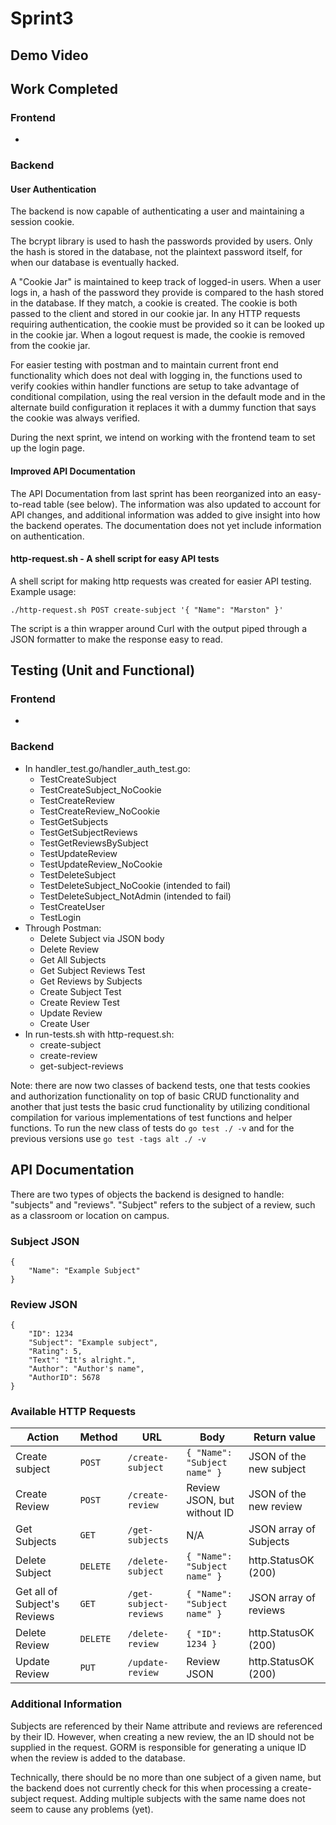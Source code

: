 # Sprint3

## Demo Video

## Work Completed
### Frontend
-

### Backend
#### User Authentication
The backend is now capable of authenticating a user and maintaining a session cookie.

The bcrypt library is used to hash the passwords provided by users.
Only the hash is stored in the database, not the plaintext password itself, for when our database is eventually hacked.

A "Cookie Jar" is maintained to keep track of logged-in users.
When a user logs in, a hash of the password they provide is compared to the hash stored in the database.
If they match, a cookie is created.
The cookie is both passed to the client and stored in our cookie jar.
In any HTTP requests requiring authentication, the cookie must be provided so it can be looked up in the cookie jar.
When a logout request is made, the cookie is removed from the cookie jar.

For easier testing with postman and to maintain current front end functionality which does not deal with logging in, the functions used to verify cookies within handler functions are setup to take advantage of conditional compilation, using the real version in the default mode and in the alternate build configuration it replaces it with a dummy function that says the cookie was always verified.

During the next sprint, we intend on working with the frontend team to set up the login page.

#### Improved API Documentation
The API Documentation from last sprint has been reorganized into an easy-to-read table (see below).
The information was also updated to account for API changes, and additional information was added to give insight into how the backend operates.
The documentation does not yet include information on authentication.

#### http-request.sh - A shell script for easy API tests
A shell script for making http requests was created for easier API testing.
Example usage:
```
./http-request.sh POST create-subject '{ "Name": "Marston" }'
```
The script is a thin wrapper around Curl with the output piped through a JSON formatter to make the response easy to read.

## Testing (Unit and Functional)
### Frontend
- 
### Backend
- In handler_test.go/handler_auth_test.go:
  - TestCreateSubject
  - TestCreateSubject_NoCookie
  - TestCreateReview
  - TestCreateReview_NoCookie
  - TestGetSubjects
  - TestGetSubjectReviews
  - TestGetReviewsBySubject
  - TestUpdateReview
  - TestUpdateReview_NoCookie
  - TestDeleteSubject
  - TestDeleteSubject_NoCookie (intended to fail)
  - TestDeleteSubject_NotAdmin (intended to fail)
  - TestCreateUser
  - TestLogin
- Through Postman:
  - Delete Subject via JSON body
  - Delete Review
  - Get All Subjects
  - Get Subject Reviews Test
  - Get Reviews by Subjects
  - Create Subject Test
  - Create Review Test
  - Update Review
  - Create User
- In run-tests.sh with http-request.sh:
  - create-subject
  - create-review
  - get-subject-reviews

Note: there are now two classes of backend tests, one that tests cookies and authorization functionality on top of basic
CRUD functionality and another that just tests the basic crud functionality by utilizing conditional compilation for various implementations of test functions and helper functions. To run the new class of tests do `go test ./ -v` and for the previous versions use `go test -tags alt ./ -v`

## API Documentation

There are two types of objects the backend is designed to handle: "subjects" and "reviews".
"Subject" refers to the subject of a review, such as a classroom or location on campus.

### Subject JSON
```
{
    "Name": "Example Subject"
}
```

### Review JSON
```
{
    "ID": 1234
    "Subject": "Example subject",
    "Rating": 5,
    "Text": "It's alright.",
    "Author": "Author's name",
    "AuthorID": 5678
}
```

### Available HTTP Requests
| Action | Method | URL | Body | Return value |
| --- | --- | --- | --- | --- |
| Create subject | `POST` | `/create-subject` | `{ "Name": "Subject name" }` | JSON of the new subject |
| Create Review | `POST` | `/create-review` | Review JSON, but without ID | JSON of the new review |
| Get Subjects | `GET` | `/get-subjects` | N/A | JSON array of Subjects |
| Delete Subject | `DELETE` | `/delete-subject` | `{ "Name": "Subject name" }` | http.StatusOK (200) |
| Get all of Subject's Reviews | `GET` | `/get-subject-reviews` | `{ "Name": "Subject name" }` | JSON array of reviews |
| Delete Review | `DELETE` | `/delete-review` | `{ "ID": 1234 }` | http.StatusOK (200) |
| Update Review | `PUT` | `/update-review` | Review JSON | http.StatusOK (200) |

### Additional Information
Subjects are referenced by their Name attribute and reviews are referenced by their ID.
However, when creating a new review, the an ID should not be supplied in the request.
GORM is responsible for generating a unique ID when the review is added to the database.

Technically, there should be no more than one subject of a given name, but the backend does not currently check for this when processing a create-subject request.
Adding multiple subjects with the same name does not seem to cause any problems (yet).
